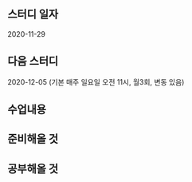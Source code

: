 스터디 일자
------
2020-11-29

다음 스터디 
-----
2020-12-05 (기본 매주 일요일 오전 11시, 월3회, 변동 있음) 

수업내용
-------

준비해올 것
-------


공부해올 것
--------


